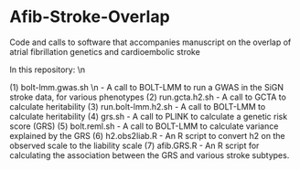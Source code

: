 # Afib-Stroke-Overlap
Code and calls to software that accompanies manuscript on the overlap of atrial fibrillation genetics and cardioembolic stroke

In this repository: \n

(1) bolt-lmm.gwas.sh \n
    - A call to BOLT-LMM to run a GWAS in the SiGN stroke data, for various phenotypes
(2) run.gcta.h2.sh
    - A call to GCTA to calculate heritability
(3) run.bolt-lmm.h2.sh
    - A call to BOLT-LMM to calculate heritability
(4) grs.sh
    - A call to PLINK to calculate a genetic risk score (GRS)
(5) bolt.reml.sh
    - A call to BOLT-LMM to calculate variance explained by the GRS
(6) h2.obs2liab.R
    - An R script to convert h2 on the observed scale to the liability scale
(7) afib.GRS.R
    - An R script for calculating the association between the GRS and various stroke subtypes.
